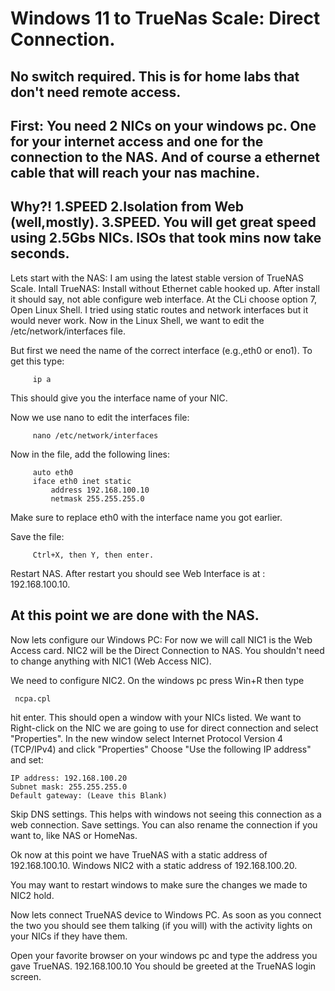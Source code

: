 # Windows 11 to TrueNas Scale: Direct Connection.
No switch required. 
This is for home labs that don't need remote access.
---
First: You need 2 NICs on your windows pc. One for your internet access and one for the connection to the NAS.
And of course a ethernet cable that will reach your nas machine.
---
Why?! 1.SPEED 2.Isolation from Web (well,mostly). 3.SPEED.
You will get great speed using 2.5Gbs NICs. ISOs that took mins now take seconds.
---
Lets start with the NAS: 
    I am using the latest stable version of TrueNAS Scale.
Intall TrueNAS: Install without Ethernet cable hooked up.
After install it should say, not able configure web interface.
At the CLi choose option 7, Open Linux Shell. I tried using static routes and network interfaces but it would never work.
   Now in the Linux Shell, we want to edit the /etc/network/interfaces file.
   
   But first we need the name of the correct interface (e.g.,eth0 or eno1).
   To get this type:
   
         ip a
         
   This should give you the interface name of your NIC.

   Now we use nano to edit the interfaces file:
   
         nano /etc/network/interfaces  
   
Now in the file, add the following lines:

         auto eth0
         iface eth0 inet static
             address 192.168.100.10
             netmask 255.255.255.0
             
Make sure to replace eth0 with the interface name you got earlier. 

Save the file:

         Ctrl+X, then Y, then enter.

Restart NAS.
After restart you should see Web Interface is at : 192.168.100.10.

At this point we are done with the NAS.
---
Now lets configure our Windows PC:
For now we will call NIC1 is the Web Access card. NIC2 will be the Direct Connection to NAS.
You shouldn't need to change anything with NIC1 (Web Access NIC).

We need to configure NIC2.
On the windows pc press Win+R then type

     ncpa.cpl

hit enter. This should open a window with your NICs listed. We want to Right-click on the NIC we are going to use for direct connection and select "Properties".
In the new window select Internet Protocol Version 4 (TCP/IPv4) and click "Properties"
Choose "Use the following IP address" and set:

    IP address: 192.168.100.20
    Subnet mask: 255.255.255.0
    Default gateway: (Leave this Blank)
    
Skip DNS settings. This helps with windows not seeing this connection as a web connection.
Save settings.
You can also rename the connection if you want to, like NAS or HomeNas.

Ok now at this point we have TrueNAS with a static address of 192.168.100.10.
Windows NIC2 with a static address of 192.168.100.20.

You may want to restart windows to make sure the changes we made to NIC2 hold.

Now lets connect TrueNAS device to Windows PC. As soon as you connect the two you should see them talking (if you will) with the activity lights on your NICs if they have them.

Open your favorite browser on your windows pc and type the address you gave TrueNAS.
 192.168.100.10
You should be greeted at the TrueNAS login screen.  







